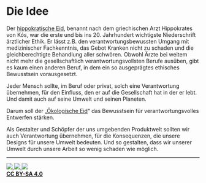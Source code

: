 # Die Idee

Der [hippokratische Eid](http://de.wikipedia.org/wiki/Eid_des_Hippokrates), benannt nach dem griechischen Arzt Hippokrates von Kós, war die erste und bis ins 20. Jahrhundert wichtigste Niederschrift ärztlicher Ethik. Er lässt z.B. den verantwortungsbewussten Umgang mit medizinischer Fachkenntnis, das Gebot Kranken nicht zu schaden und die gleichberechtigte Behandlung aller schwören.
Obwohl Ärzte bei weitem nicht mehr die gesellschaftlich verantwortungsvollsten Berufe ausüben, gibt es kaum einen anderen Beruf, in dem ein so ausgeprägtes ethisches Bewusstsein vorausgesetzt.

Jeder Mensch sollte, im Beruf oder privat, solch eine Verantwortung übernehmen, für den Einfluss, den er auf die Gesellschaft hat in der er lebt. Und damit auch auf seine Umwelt und seinen Planeten.

Darum soll der „[Ökologische Eid](/Der%20Ökologische%20Eid.md)“ das Bewusstsein für verantwortungsvolles Entwerfen stärken.

Als Gestalter und Schöpfer der uns umgebenden Produktwelt sollten wir auch Verantwortung übernehmen, für die Konsequenzen, die unsere Designs für unsere Umwelt bedeuten. Und so gestalten, dass wir unserer Umwelt durch unsere Arbeit so wenig schaden wie möglich.

***

[![](https://upload.wikimedia.org/wikipedia/commons/thumb/a/a3/Cc.logo.circle.svg/40px-Cc.logo.circle.svg.png) ![](https://upload.wikimedia.org/wikipedia/commons/thumb/3/3c/Cc-by_new.svg/40px-Cc-by_new.svg.png) ![](https://upload.wikimedia.org/wikipedia/commons/thumb/2/29/Cc-sa.svg/40px-Cc-sa.svg.png)  
**CC BY-SA 4.0**](https://creativecommons.org/licenses/by-sa/4.0/)